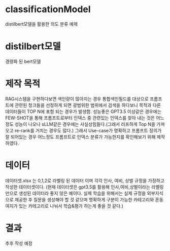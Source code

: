 # classificationModel
distilbert모델을 활용한 의도 분류 예제

# distilbert모델
경량화 된 bert모델

# 제작 목적
RAG시스템을 구현하다보면 색인량이 많아지는 경우 통합색인필드를 대상으로 프롬프트에 관련된 청크들을 선정하게 되면 광범위한 범위에서 검색을 하다보니 목적과 다른 데이터들이 TOP N에 포함 되는 경우가 발생함.
성능좋은 GPT3.5 이상같은 경우에는 FEW-SHOT을 통해 프롬프트로부터 인덱스 중 관련있는 인덱스를 찾아 내는 것은 어느정도 성능이 나오나 sLLM같은 경우에는 사실상힘들다.(그래서 러프하게 Top N을 가져오고 re-rank를 거치는 경우도 많다.)
그래서 Use-case가 명확하고 프롬프트 정의가 잘 되어있는 경우 어느정도 프롬프트로 인덱스 분류가 가능한지를 확인해보기 위해 제작하였다.

# 데이터
데이터셋.xlsx 는 0,1,2로 라벨링 된 데이터 이며 각각 인사, 여비, 상벌 규정을 가정하고 작성한 데이터셋이다.
(현재 데이터셋은 gpt3.5를 활용해 인사,여비,상벌이라는 라벨링만으로 생성된 데이터라 좋지 않은 예이다. 실제 학습을 위해서는 실제 규정을 외부지식으로 제공한 후 질문을 생성해야 할 것 같으며 명확하게 구분이 가능한 카테고리와 혼동여지가 있는 카테고리로 나눠서 학습&평가 하는게 좋을 것 같다.)

# 결과
추후 작성 예정
